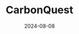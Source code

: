 ---  
layout: startup_page  
title: "CarbonQuest"  
id: "carbonquest.com"  
permalink: "/carbonquestcarbonquest.com08082024/"  
website: "https://www.carbonquest.com/"  
funding_round: "Series A"  
funding_amount: ""  
investors: "Riverbend Energy Group"  
about: "CarbonQuest develops and deploys modular carbon capture technology for small- and medium-scale emitters. Their solution captures CO2 from various sources like buildings and power generation, liquifies it, and transports it for utilization or sequestration. This provides a cost-effective way for businesses to meet their decarbonization goals."  
markets: "Cleantech, Carbon Capture, Renewable Energy, Semiconductor"  
hq: "New York, New York, United States"  
founded_year: "2015"  
linkedin: "https://www.linkedin.com/company/carbonquestq"  
twitter: ""  
instagram: ""  
facebook: "https://www.facebook.com/100068260320405"  
crunchbase: "https://www.crunchbase.com/organization/carbonquest"  
pitchbook: "https://pitchbook.com/profiles/company/459524-98"  

date_display: "08-Aug-2024"  
date: "2024-08-08"

# SEO Optimization  
meta_title: "CarbonQuest - Series A"  
meta_description: "CarbonQuest, CarbonQuest develops and deploys modular carbon capture technology for small- and medium-scale emitters. Their solution captures CO2 from various sour..."  
meta_keywords: "CarbonQuest, Cleantech, Carbon Capture, Renewable Energy, Semiconductor, Series A funding"  
canonical_url: "https://startup.projectstartups.com/carbonquestcarbonquest.com08082024/"  
---